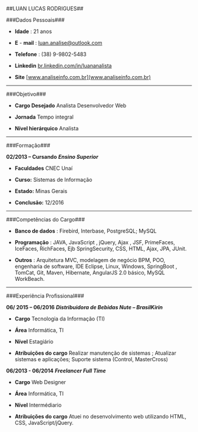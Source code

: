 ##LUAN LUCAS RODRIGUES##

###Dados Pessoais###

* **Idade** :  21 anos   

* **E** - **mail** :  [luan.analise@outlook.com](mailto:luan.analise@outlook.com) 

* **Telefone** :  (38) 9-9802-5483 

* **Linkedin**  [br.linkedin.com/in/luananalista](br.linkedin.com/in/luananalista) 

* **Site**  [www.analiseinfo.com.br](www.analiseinfo.com.br)

---

###Objetivo###

* **Cargo Desejado**  Analista Desenvolvedor Web

*  **Jornada**  Tempo integral

* **Nível hierárquico**  Analista

---

###Formação###

**02/2013 – Cursando** ***Ensino Superior***

* **Faculdades** CNEC Unaí
 
* **Curso:** Sistemas de Informação

* **Estado:** Minas Gerais

* **Conclusão:** 12/2016

---

###Competências do Cargo###

* **Banco de dados** :
Firebird, Interbase, PostgreSQL; MySQL

* **Programação** :
JAVA, JavaScript , jQuery, Ajax , JSF, PrimeFaces, IceFaces, RichFaces, Ejb  SpringSecurity, CSS, HTML, Ajax, JPA, JUnit.

* **Outros** :
Arquitetura MVC, modelagem de negócio BPM, POO, engenharia de software, IDE Eclipse, Linux, Windows, SpringBoot , TomCat, Git, Maven, Hibernate, AngularJS 2.0 básico, MySQL WorkBeach.

---

###Experiência Profissional###

**06/ 2015 – 06/2016**  ***Distribuidora de Bebidas Nute – BrasilKirin***

* **Cargo**  Tecnologia da Informação (TI) 

* **Área**  Informática, TI

* **Nível** Estagiário 

* **Atribuições do cargo**  Realizar manutenção de sistemas ; Atualizar sistemas e aplicações; Suporte sistema (Control, MasterCross)



**06/2013 - 06/2014**  ***Freelancer Full Time***

* **Cargo**  Web Designer 

* **Área**  Informática, TI

* **Nível** Intermédiario 

* **Atribuições do cargo**  Atuei no desenvolvimento web utilizando HTML, CSS, JavaScript/jQuery. 
